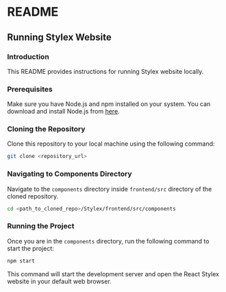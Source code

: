 # README

## Running Stylex Website

### Introduction
This README provides instructions for running Stylex website locally.

### Prerequisites
Make sure you have Node.js and npm installed on your system. You can download and install Node.js from [here](https://nodejs.org/).

### Cloning the Repository
Clone this repository to your local machine using the following command:

```bash
git clone <repository_url>
```

### Navigating to Components Directory
Navigate to the `components` directory inside `frontend/src` directory of the cloned repository.

```bash
cd <path_to_cloned_repo>/Stylex/frontend/src/components
```

### Running the Project
Once you are in the `components` directory, run the following command to start the project:

```bash
npm start
```

This command will start the development server and open the React Stylex website in your default web browser.

